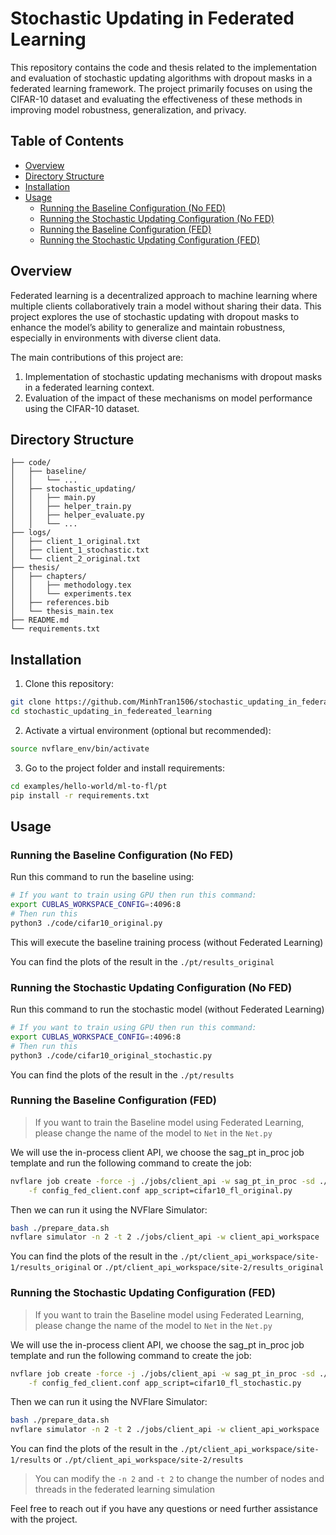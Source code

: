 # Stochastic Updating in Federated Learning

This repository contains the code and thesis related to the implementation and evaluation of stochastic updating algorithms with dropout masks in a federated learning framework. The project primarily focuses on using the CIFAR-10 dataset and evaluating the effectiveness of these methods in improving model robustness, generalization, and privacy.

## Table of Contents

- [Overview](#overview)
- [Directory Structure](#directory-structure)
- [Installation](#installation)
- [Usage](#usage)
  - [Running the Baseline Configuration (No FED)](#running-the-baseline-configuration-no-fed)
  - [Running the Stochastic Updating Configuration (No FED)](#running-the-stochastic-updating-configuration-no-fed)
  - [Running the Baseline Configuration (FED)](#running-the-baseline-configuration-no-fed)
  - [Running the Stochastic Updating Configuration (FED)](#running-the-stochastic-updating-configuration-fed)


## Overview

Federated learning is a decentralized approach to machine learning where multiple clients collaboratively train a model without sharing their data. This project explores the use of stochastic updating with dropout masks to enhance the model’s ability to generalize and maintain robustness, especially in environments with diverse client data.

The main contributions of this project are:
1. Implementation of stochastic updating mechanisms with dropout masks in a federated learning context.
2. Evaluation of the impact of these mechanisms on model performance using the CIFAR-10 dataset.

## Directory Structure

```plaintext
├── code/
│   ├── baseline/
│   │   └── ...
│   ├── stochastic_updating/
│   │   ├── main.py
│   │   ├── helper_train.py
│   │   ├── helper_evaluate.py
│   │   └── ...
├── logs/
│   ├── client_1_original.txt
│   ├── client_1_stochastic.txt
│   └── client_2_original.txt
├── thesis/
│   ├── chapters/
│   │   ├── methodology.tex
│   │   └── experiments.tex
│   ├── references.bib
│   └── thesis_main.tex
├── README.md
└── requirements.txt
```

## Installation
1. Clone this repository:
```bash
git clone https://github.com/MinhTran1506/stochastic_updating_in_federated_learning.git
cd stochastic_updating_in_federeated_learning
```
2. Activate a virtual environment (optional but recommended):
```bash
source nvflare_env/bin/activate
```
3. Go to the project folder and install requirements:
```bash
cd examples/hello-world/ml-to-fl/pt
pip install -r requirements.txt
```

## Usage
### Running the Baseline Configuration (No FED)
Run this command to run the baseline using:
```bash
# If you want to train using GPU then run this command:
export CUBLAS_WORKSPACE_CONFIG=:4096:8
# Then run this
python3 ./code/cifar10_original.py
```
This will execute the baseline training process (without Federated Learning)

You can find the plots of the result in the `./pt/results_original`

### Running the Stochastic Updating Configuration (No FED)
Run this command to run the stochastic model (without Federated Learning)
```bash
# If you want to train using GPU then run this command:
export CUBLAS_WORKSPACE_CONFIG=:4096:8
# Then run this
python3 ./code/cifar10_original_stochastic.py
```
You can find the plots of the result in the `./pt/results`

### Running the Baseline Configuration (FED)
>If you want to train the Baseline model using Federated Learning, please change the name of the model to `Net` in the `Net.py`

We will use the in-process client API, we choose the sag_pt in_proc job template and run the following command to create the job:
```bash
nvflare job create -force -j ./jobs/client_api -w sag_pt_in_proc -sd ./code/ \
    -f config_fed_client.conf app_script=cifar10_fl_original.py
```
Then we can run it using the NVFlare Simulator:
```bash
bash ./prepare_data.sh
nvflare simulator -n 2 -t 2 ./jobs/client_api -w client_api_workspace
```

You can find the plots of the result in the `./pt/client_api_workspace/site-1/results_original` or `./pt/client_api_workspace/site-2/results_original`

### Running the Stochastic Updating Configuration (FED)
>If you want to train the Baseline model using Federated Learning, please change the name of the model to `Net` in the `Net.py`

We will use the in-process client API, we choose the sag_pt in_proc job template and run the following command to create the job:
```bash
nvflare job create -force -j ./jobs/client_api -w sag_pt_in_proc -sd ./code/ \
    -f config_fed_client.conf app_script=cifar10_fl_stochastic.py
```
Then we can run it using the NVFlare Simulator:
```bash
bash ./prepare_data.sh
nvflare simulator -n 2 -t 2 ./jobs/client_api -w client_api_workspace
```
You can find the plots of the result in the `./pt/client_api_workspace/site-1/results` or `./pt/client_api_workspace/site-2/results`

> You can modify the `-n 2` and `-t 2` to change the number of nodes and threads in the federated learning simulation


Feel free to reach out if you have any questions or need further assistance with the project.
